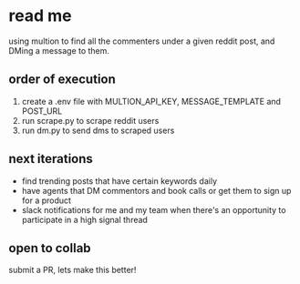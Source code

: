 # read me

using multion to find all the commenters under a given reddit post, and DMing a message to them.

## order of execution
1. create a .env file with MULTION_API_KEY, MESSAGE_TEMPLATE and POST_URL
2. run scrape.py to scrape reddit users
3. run dm.py to send dms to scraped users

## next iterations
* find trending posts that have certain keywords daily
* have agents that DM commentors and book calls or get them to sign up for a product
* slack notifications for me and my team when there's an opportunity to participate in a high signal thread

## open to collab
submit a PR, lets make this better!